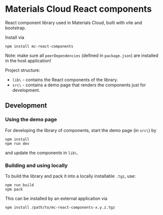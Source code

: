 # Materials Cloud React components

React component library used in Materials Cloud, built with vite and bootstrap.

Install via

```
npm install mc-react-components
```

Note: make sure all `peerDependencies` (defined in `package.json`) are installed in the host application!

Project structure:

- `lib\` - contains the React components of the library.
- `src\` - contains a demo page that renders the components just for development.

## Development

### Using the demo page

For developing the library of components, start the demo page (in `src\`) by

```
npm install
npm run dev
```

and update the components in `lib\`.

### Building and using locally

To build the library and pack it into a locally installable `.tgz`, use:

```
npm run build
npm pack
```

This can be installed by an external application via

```
npm install /path/to/mc-react-components-x.y.z.tgz
```
